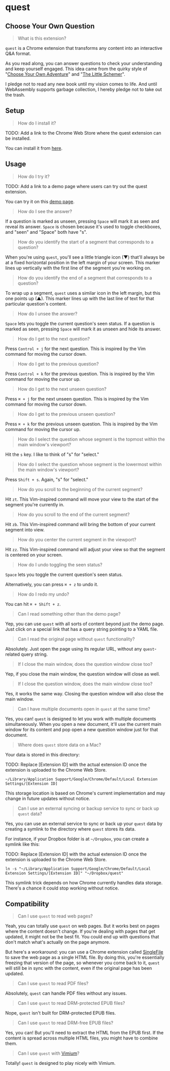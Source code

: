 # quest

## Choose Your Own Question

> What is this extension?

`quest` is a Chrome extension that transforms any content into an interactive Q&A format.

As you read along, you can answer questions to check your understanding and keep yourself engaged. This idea came from 
the quirky style of "[Choose Your Own Adventure](https://www.goodreads.com/genres/choose-your-own-adventure)" and "[The Little Schemer](https://www.goodreads.com/en/book/show/548914.The_Little_Schemer)".

I pledge not to read any new book until my vision comes to life. And until WebAssembly supports garbage collection, I hereby pledge not to take out the trash.

## Setup

> How do I install it?

TODO: Add a link to the Chrome Web Store where the quest extension can be installed.

You can install it from [here]().

## Usage

> How do I try it?

TODO: Add a link to a demo page where users can try out the quest extension.

You can try it on this [demo page]().

> How do I see the answer?

If a question is marked as unseen, pressing `Space` will mark it as seen and reveal its answer. `Space` is chosen because it's used to toggle checkboxes, and "seen" and "Space" both have "s".

> How do you identify the start of a segment that corresponds to a question?

When you're using `quest`, you'll see a little triangle icon (▼) that'll always be at a fixed horizontal position in the left margin of your screen. This marker lines up vertically with the first line of the segment you're working on.

> How do you identify the end of a segment that corresponds to a question?

To wrap up a segment, `quest` uses a similar icon in the left margin, but this one points up (▲). This marker lines up with the last line of text for that particular question's content.

> How do I unsee the answer?

`Space` lets you toggle the current question's seen status. If a question is marked as seen, pressing `Space` will mark it as unseen and hide its answer.

> How do I get to the next question?

Press `Control + j` for the next question. This is inspired by the Vim command for moving the cursor down.

> How do I get to the previous question?

Press `Control + k` for the previous question. This is inspired by the Vim command for moving the cursor up.

> How do I get to the next unseen question?

Press `⌘ + j` for the next unseen question. This is inspired by the Vim command for moving the cursor down.

> How do I get to the previous unseen question?

Press `⌘ + k` for the previous unseen question. This is inspired by the Vim command for moving the cursor up.

> How do I select the question whose segment is the topmost within the main window's viewport?

Hit the `s` key. I like to think of "s" for "select."

> How do I select the question whose segment is the lowermost within the main window's viewport?

Press `Shift + s`. Again, "s" for "select."

> How do you scroll to the beginning of the current segment?

Hit `zt`. This Vim-inspired command will move your view to the start of the segment you're currently in.

> How do you scroll to the end of the current segment?

Hit `zb`. This Vim-inspired command will bring the bottom of your current segment into view.

> How do you center the current segment in the viewport?

Hit `zz`. This Vim-inspired command will adjust your view so that the segment is centered on your screen.

> How do I undo toggling the seen status?

`Space` lets you toggle the current question's seen status.

Alternatively, you can press `⌘ + z` to undo it.

> How do I redo my undo?

You can hit `⌘ + Shift + z`.

> Can I read something other than the demo page?

Yep, you can use `quest` with all sorts of content beyond just the demo page. Just click on a special link that has a query string pointing to a YAML file.

> Can I read the original page without `quest` functionality?

Absolutely. Just open the page using its regular URL, without any `quest`-related query string.

> If I close the main window, does the question window close too?

Yep, if you close the main window, the question window will close as well.

> If I close the question window, does the main window close too?

Yes, it works the same way. Closing the question window will also close the main window.

> Can I have multiple documents open in `quest` at the same time?

Yes, you can! `quest` is designed to let you work with multiple documents simultaneously. When you open a new document, it'll use the current main window for its content and pop open a new question window just for that document.

> Where does `quest` store data on a Mac?

Your data is stored in this directory:

TODO: Replace [Extension ID] with the actual extension ID once the extension is uploaded to the Chrome Web Store.

```
~/Library/Application Support/Google/Chrome/Default/Local Extension Settings/[Extension ID]
```

This storage location is based on Chrome's current implementation and may change in future updates without notice.

> Can I use an external syncing or backup service to sync or back up `quest` data?

Yes, you can use an external service to sync or back up your `quest` data by creating a symlink to the directory where `quest` stores its data.

For instance, if your Dropbox folder is at `~/Dropbox`, you can create a symlink like this:

TODO: Replace [Extension ID] with the actual extension ID once the extension is uploaded to the Chrome Web Store.

```
ln -s "~/Library/Application Support/Google/Chrome/Default/Local Extension Settings/[Extension ID]" "~/Dropbox/quest"
```

This symlink trick depends on how Chrome currently handles data storage. There's a chance it could stop working without notice.

## Compatibility

> Can I use `quest` to read web pages?

Yeah, you can totally use `quest` on web pages. But it works best on pages where the content doesn't change. If you're dealing with pages that get updated, it might not be the best fit. You could end up with questions that don't match what's actually on the page anymore.

But here's a workaround: you can use a Chrome extension called [SingleFile](https://github.com/gildas-lormeau/SingleFile) to save the web page as a single HTML file. By doing this, you're essentially freezing that version of the page, so whenever you come back to it, `quest` will still be in sync with the content, even if the original page has been updated.

> Can I use `quest` to read PDF files?

Absolutely, `quest` can handle PDF files without any issues.

> Can I use `quest` to read DRM-protected EPUB files?

Nope, `quest` isn't built for DRM-protected EPUB files.

> Can I use `quest` to read DRM-free EPUB files?

Yes, you can! But you'll need to extract the HTML from the EPUB first. If the content is spread across multiple HTML files, you might have to combine them.

> Can I use `quest` with [Vimium](https://github.com/philc/vimium)?

Totally! `quest` is designed to play nicely with Vimium.
